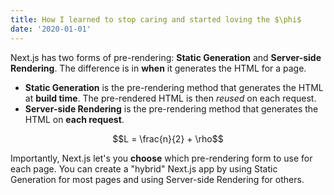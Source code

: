 ```yaml
---
title: How I learned to stop caring and started loving the $\phi$
date: '2020-01-01'
---
```


Next.js has two forms of pre-rendering: **Static Generation** and **Server-side Rendering**. The difference is in **when** it generates the HTML for a page.

- **Static Generation** is the pre-rendering method that generates the HTML at **build time**. The pre-rendered HTML is then _reused_ on each request.
- **Server-side Rendering** is the pre-rendering method that generates the HTML on **each request**.

$$L = \frac{n}{2} + \rho$$

Importantly, Next.js let's you **choose** which pre-rendering form to use for each page. You can create a "hybrid" Next.js app by using Static Generation for most pages and using Server-side Rendering for others.
